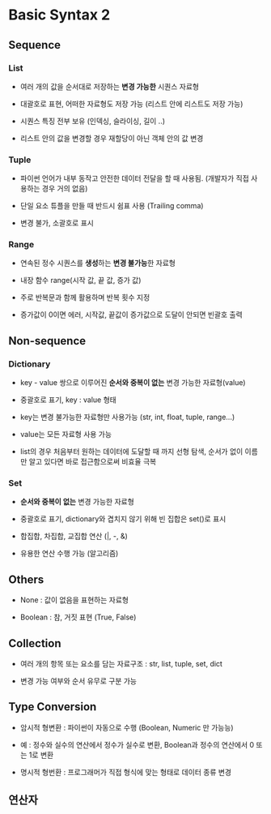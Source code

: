 # Basic Syntax 2

## Sequence
### List

- 여러 개의 값을 순서대로 저장하는 **변경 가능한** 시퀀스 자료형

- 대괄호로 표현, 어떠한 자료형도 저장 가능 (리스트 안에 리스트도 저장 가능)

- 시퀀스 특징 전부 보유 (인덱싱, 슬라이싱, 길이 ..)

- 리스트 안의 값을 변경할 경우 재할당이 아닌 객체 안의 값 변경

### Tuple
- 파이썬 언어가 내부 동작고 안전한 데이터 전달을 할 때 사용됨. (개발자가 직접 사용하는 경우 거의 없음)

- 단일 요소 튜플을 만들 때 반드시 쉼표 사용 (Trailing comma)

- 변경 불가, 소괄호로 표시

### Range
- 연속된 정수 시퀀스를 **생성**하는 **변경 불가능**한 자료형

- 내장 함수 range(시작 값, 끝 값, 증가 값)

- 주로 반복문과 함께 활용하며 반복 횟수 지정

- 증가값이 0이면 에러, 시작값, 끝값이 증가값으로 도달이 안되면 빈괄호 출력


## Non-sequence
### Dictionary

- key - value 쌍으로 이루어진 **순서와 중복이 없는** 변경 가능한 자료형(value)

- 중괄호로 표기, key : value 형태

- key는 변경 불가능한 자료형만 사용가능 (str, int, float, tuple, range...)

- value는 모든 자료형 사용 가능

- list의 경우 처음부터 원하는 데이터에 도달할 때 까지 선형 탐색, 순서가 없이 이름만 알고 있다면 바로 접근함으로써 비효율 극복

### Set

- **순서와 중복이 없는** 변경 가능한 자료형

- 중괄호로 표기, dictionary와 겹치지 않기 위해 빈 집합은 set()로 표시

- 합집합, 차집합, 교집합 연산 (|, -, &)

- 유용한 연산 수행 가능 (알고리즘)

## Others

- None : 값이 없음을 표현하는 자료형 

- Boolean : 참, 거짓 표현 (True, False)


## Collection
- 여러 개의 항목 또는 요소를 담는 자료구조 : str, list, tuple, set, dict

- 변경 가능 여부와 순서 유무로 구분 가능

## Type Conversion

- 암시적 형변환 : 파이썬이 자동으로 수행 (Boolean, Numeric 만 가능능)

- 예 : 정수와 실수의 연산에서 정수가 실수로 변환, Boolean과 정수의 연산에서 0 또는 1로 변환

- 명시적 형번환 : 프로그래머가 직접 형식에 맞는 형태로 데이터 종류 변경

## 연산자